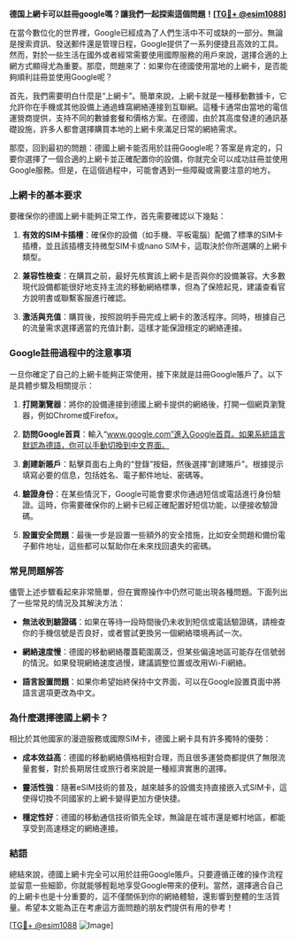 **德国上網卡可以註冊google嗎？讓我們一起探索這個問題！[[TG💪+ @esim1088](https://t.me/s/esim1088)]**

在當今數位化的世界裡，Google已經成為了人們生活中不可或缺的一部分。無論是搜索資訊、發送郵件還是管理日程，Google提供了一系列便捷且高效的工具。然而，對於一些生活在國外或者經常需要使用國際服務的用戶來說，選擇合適的上網方式顯得尤為重要。那麼，問題來了：如果你在德國使用當地的上網卡，是否能夠順利註冊並使用Google呢？

首先，我們需要明白什麼是“上網卡”。簡單來說，上網卡就是一種移動數據卡，它允許你在手機或其他設備上通過蜂窩網絡連接到互聯網。這種卡通常由當地的電信運營商提供，支持不同的數據套餐和價格方案。在德國，由於其高度發達的通訊基礎設施，許多人都會選擇購買本地的上網卡來滿足日常的網絡需求。

那麼，回到最初的問題：德國上網卡能否用於註冊Google呢？答案是肯定的，只要你選擇了一個合適的上網卡並正確配置你的設備，你就完全可以成功註冊並使用Google服務。但是，在這個過程中，可能會遇到一些障礙或需要注意的地方。

### 上網卡的基本要求

要確保你的德國上網卡能夠正常工作，首先需要確認以下幾點：

1. **有效的SIM卡插槽**：確保你的設備（如手機、平板電腦）配備了標準的SIM卡插槽，並且該插槽支持微型SIM卡或nano SIM卡，這取決於你所選購的上網卡類型。

2. **兼容性檢查**：在購買之前，最好先核實該上網卡是否與你的設備兼容。大多數現代設備都能很好地支持主流的移動網絡標準，但為了保險起見，建議查看官方說明書或聯繫客服進行確認。

3. **激活與充值**：購買後，按照說明手冊完成上網卡的激活程序。同時，根據自己的流量需求選擇適當的充值計劃，這樣才能保證穩定的網絡連接。

### Google註冊過程中的注意事項

一旦你確定了自己的上網卡能夠正常使用，接下來就是註冊Google賬戶了。以下是具體步驟及相關提示：

1. **打開瀏覽器**：將你的設備連接到德國上網卡提供的網絡後，打開一個網頁瀏覽器，例如Chrome或Firefox。

2. **訪問Google首頁**：輸入“www.google.com”進入Google首頁。如果系統語言默認為德語，你可以手動切換到中文界面。

3. **創建新賬戶**：點擊頁面右上角的“登錄”按鈕，然後選擇“創建賬戶”。根據提示填寫必要的信息，包括姓名、電子郵件地址、密碼等。

4. **驗證身份**：在某些情況下，Google可能會要求你通過短信或電話進行身份驗證。這時，你需要確保你的上網卡已經正確配置好短信功能，以便接收驗證碼。

5. **設置安全問題**：最後一步是設置一些額外的安全措施，比如安全問題和備份電子郵件地址，這些都可以幫助你在未來找回遺失的密碼。

### 常見問題解答

儘管上述步驟看起來非常簡單，但在實際操作中仍然可能出現各種問題。下面列出了一些常見的情況及其解決方法：

- **無法收到驗證碼**：如果在等待一段時間後仍未收到短信或電話驗證碼，請檢查你的手機信號是否良好，或者嘗試更換另一個網絡環境再試一次。
  
- **網絡速度慢**：德國的移動網絡覆蓋範圍廣泛，但某些偏遠地區可能存在信號弱的情況。如果發現網絡速度過慢，建議調整位置或改用Wi-Fi網絡。

- **語言設置問題**：如果你希望始終保持中文界面，可以在Google設置頁面中將語言選項更改為中文。

### 為什麼選擇德國上網卡？

相比於其他國家的漫遊服務或國際SIM卡，德國上網卡具有許多獨特的優勢：

- **成本效益高**：德國的移動網絡價格相對合理，而且很多運營商都提供了無限流量套餐，對於長期居住或旅行者來說是一種經濟實惠的選擇。
  
- **靈活性強**：隨著eSIM技術的普及，越來越多的設備支持直接嵌入式SIM卡，這使得切換不同國家的上網卡變得更加方便快捷。

- **穩定性好**：德國的移動通信技術領先全球，無論是在城市還是鄉村地區，都能享受到高速穩定的網絡連接。

### 結語

總結來說，德國上網卡完全可以用於註冊Google賬戶。只要遵循正確的操作流程並留意一些細節，你就能够輕鬆地享受Google帶來的便利。當然，選擇適合自己的上網卡也是十分重要的，這不僅關係到你的網絡體驗，還影響到整體的生活質量。希望本文能為正在考慮這方面問題的朋友們提供有用的參考！

[[TG💪+ @esim1088](https://t.me/s/esim1088) ![Image](https://i.postimg.cc/4NQfJmqS/Snipaste-2025-05-13-00-14-12.png)]